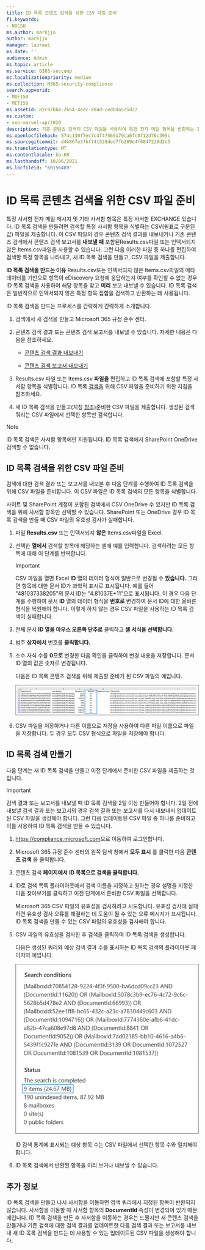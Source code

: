 ```yaml
---
title: ID 목록 콘텐츠 검색을 위한 CSV 파일 준비
f1.keywords:
- NOCSH
ms.author: markjjo
author: markjjo
manager: laurawi
ms.date: ''
audience: Admin
ms.topic: article
ms.service: O365-seccomp
ms.localizationpriority: medium
ms.collection: M365-security-compliance
search.appverid:
- MOE150
- MET150
ms.assetid: 82c97bb4-2b64-4edc-804d-cedbda525d22
ms.custom:
- seo-marvel-apr2020
description: 기존 콘텐츠 검색의 CSV 파일을 사용하여 특정 전자 메일 항목을 반환하는 ID 목록 검색을 만들 수 있습니다.
ms.openlocfilehash: 574c130f7ec7c4f47569179ca6fc0712d76c395c
ms.sourcegitcommit: d4b867e37bf741528ded7fb289e4f6847228d2c5
ms.translationtype: MT
ms.contentlocale: ko-KR
ms.lasthandoff: 10/06/2021
ms.locfileid: "60156489"
---
```

# <a name="prepare-a-csv-file-for-an-id-list-content-search"></a>ID 목록 콘텐츠 검색을 위한 CSV 파일 준비

특정 사서함 전자 메일 메시지 및 기타 사서함 항목은 특정 사서함 EXCHANGE 있습니다. ID 목록 검색을 만들려면 검색할 특정 사서함 항목을 식별하는 CSV(쉼표로 구분된 값) 파일을 제출합니다. 이 CSV 파일의 경우  콘텐츠 검색 결과를 내보내거나 기존 콘텐츠 검색에서 콘텐츠 검색 보고서를 **내보낼 때** 포함된Results.csv파일 또는 인덱서되지 않은 Items.csv파일을 사용할 수 있습니다. 그런 다음 이러한 파일 중 하나를 편집하여 검색할 특정 항목을 나타내고, 새 ID 목록 검색을 만들고, CSV 파일을 제출합니다.

**ID 목록 검색을 만드는 이유** Results.csv또는 인덱서되지 않은 Items.csv파일의 메타데이터를 기반으로 항목이 eDiscovery 요청에 응답하는지 여부를 확인할 수 없는 경우 ID 목록 검색을 사용하여 해당 항목을 찾고 **미리** 보고 내보낼 수 있습니다.  ID 목록 검색은 일반적으로 인덱서되지 않은 특정 항목 집합을 검색하고 반환하는 데 사용됩니다.

ID 목록 검색을 만드는 프로세스를 간략하게 간략하게 소개합니다.

1. 검색에서 새 검색을 만들고 Microsoft 365 규정 준수 센터.

2. 콘텐츠 검색 결과 또는 콘텐츠 검색 보고서를 내보낼 수 있습니다. 자세한 내용은 다음을 참조하세요.

    - [콘텐츠 검색 결과 내보내기](export-search-results.md)

    - [콘텐츠 검색 보고서 내보내기](export-a-content-search-report.md)

3. Results.csv 파일 또는 Items.csv **파일을** 편집하고 ID 목록 검색에 포함할 특정 사서함 항목을 식별합니다. ID 목록 [검색을](#prepare-the-csv-file-for-an-id-list-search) 위해 CSV 파일을 준비하기 위한 지침을 참조하세요.

4. 새 ID 목록 검색을 만들고(지침 [참조)](#create-an-id-list-search)준비한 CSV 파일을 제출합니다. 생성된 검색 쿼리는 CSV 파일에서 선택한 항목만 검색합니다.

> [!NOTE]
> ID 목록 검색은 사서함 항목에만 지원됩니다. ID 목록 검색에서 SharePoint OneDrive 검색할 수 없습니다.

## <a name="prepare-the-csv-file-for-an-id-list-search"></a>ID 목록 검색을 위한 CSV 파일 준비

검색에 대한 검색 결과 또는 보고서를 내보본 후 다음 단계를 수행하여 ID 목록 검색을 위해 CSV 파일을 준비합니다. 이 CSV 파일은 ID 목록 검색의 모든 항목을 식별합니다.

사이트 및 SharePoint 계정이 포함된 검색에서 CSV OneDrive 수 있지만 ID 목록 검색을 위해 사서함 항목만 선택할 수 있습니다. SharePoint 또는 OneDrive 경우 ID 목록 검색을 만들 때 CSV 파일의 유효성 검사가 실패합니다.

1. 파일 **Results.csv** 또는 인덱서되지 **않은** Items.csv파일을 Excel.

2. 선택한 **열에서** 검색할 항목에 해당하는 셀에 예를 입력합니다.  검색하려는 모든 항목에 대해 이 단계를 반복합니다.

    > [!IMPORTANT]
    > CSV 파일을 열면 Excel **ID** 열의 데이터 형식이 일반으로 변경될 수 **있습니다.** 그러면 항목에 대한 문서 ID가 과학적 표시로 표시됩니다. 예를 들어 "481037338205"의 문서 ID는 "4.81037E+11"으로 표시됩니다. 이 경우 다음 단계를 수행하여 문서 **ID** 열의 데이터 형식을 **번호로** 변경하여 문서 ID에 대한 올바른 형식을 복원해야 합니다. 이렇게 하지 않는 경우 CSV 파일을 사용하는 ID 목록 검색이 실패합니다.

3. 전체 문서 **ID 열을 마우스 오른쪽 단추로** 클릭하고 **셀 서식을 선택합니다.**

4. 범주 **상자에서** 번호를 **클릭합니다.**

5. 소수 자식 수를 **0으로** 변경한  다음 확인을 클릭하여 변경 내용을 저장합니다. 문서 ID 열의 값은 숫자로 변경됩니다.

    다음은 ID 목록 콘텐츠 검색을 위해 제출할 준비가 된 CSV 파일의 예입니다.

    ![대상 콘텐츠 검색을 위한 CSV 파일의 예입니다.](../media/SearchIDListCSVFile.png)

6. CSV 파일을 저장하거나  다른 이름으로 저장을 사용하여 다른 파일 이름으로 파일을 저장합니다. 두 경우 모두 CSV 형식으로 파일을 저장해야 합니다.

## <a name="create-an-id-list-search"></a>ID 목록 검색 만들기

다음 단계는 새 ID 목록 검색을 만들고 이전 단계에서 준비한 CSV 파일을 제출하는 것입니다.

> [!IMPORTANT]
> 검색 결과 또는 보고서를 내보낼 때 ID 목록 검색을 2일 이상 만들어야 합니다. 2일 전에 내보낼 검색 결과 또는 보고서의 경우 검색 결과 또는 보고서를 다시 내보내서 업데이트된 CSV 파일을 생성해야 합니다. 그런 다음 업데이트된 CSV 파일 중 하나를 준비하고 이를 사용하여 ID 목록 검색을 만들 수 있습니다.

1. <https://compliance.microsoft.com>으로 이동하여 로그인합니다.

2. Microsoft 365 규정 준수 센터의 왼쪽 탐색 창에서 **모두 표시** 를 클릭한 다음 **콘텐츠 검색** 을 클릭합니다.

3. 콘텐츠 검색 **페이지에서** **ID 목록으로 검색을 클릭합니다.**

4. ID로  검색 목록 플라이아웃에서 검색 이름을 지정하고 원하는 경우  설명을 지정한 다음 찾아보기를 클릭하고 이전 단계에서 준비한 CSV 파일을 선택합니다.

    Microsoft 365 CSV 파일의 유효성을 검사하려고 시도합니다. 유효성 검사에 실패하면 유효성 검사 오류를 해결하는 데 도움이 될 수 있는 오류 메시지가 표시됩니다. ID 목록 검색을 만들 수 있는 CSV 파일의 유효성을 검사해야 합니다.

5. CSV 파일의 유효성을 검사한 후  검색을 클릭하여 ID 목록 검색을 생성합니다.

    다음은 생성된 쿼리와 예상 검색 결과 수를 표시하는 ID 목록 검색의 플라이아웃 페이지의 예입니다.

    ![ID 목록 검색을 위한 검색 쿼리입니다.](../media/SearchIDListFlyout.png)

    ID 검색 통계에 표시되는 예상 항목 수는 CSV 파일에서 선택한 항목 수와 일치해야 합니다.

6. ID 목록 검색에서 반환된 항목을 미리 보거나 내보낼 수 있습니다.

## <a name="more-information"></a>추가 정보

ID 목록 검색을 만들고 나서 사서함을 이동하면 검색 쿼리에서 지정된 항목이 반환되지 않습니다. 사서함을 이동할 때 사서함 항목의 **DocumentId** 속성이 변경되어 있기 때문에입니다. ID 목록 검색을 만든 후 사서함을 이동하는 경우는 드물지만 새 콘텐츠 검색을 만들거나 기존 검색에 대한 검색 결과를 업데이트한 다음 검색 결과 또는 보고서를 내보내 새 ID 목록 검색을 만드는 데 사용할 수 있는 업데이트된 CSV 파일을 생성해야 합니다.
